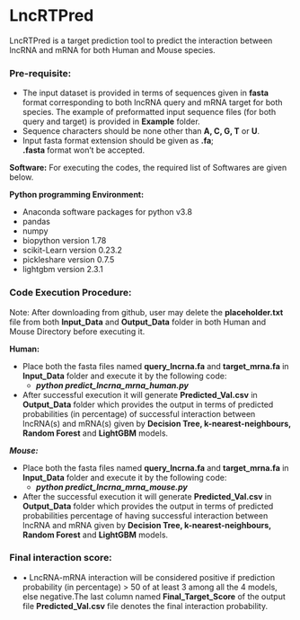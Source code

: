 # LncRTPred
LncRTPred is a target prediction tool to predict the interaction between lncRNA and mRNA for both Human and Mouse species.

### Pre-requisite:
* The input dataset is provided in terms of sequences given in __fasta__ format corresponding to both lncRNA query and mRNA target for both species. The example of preformatted input sequence files (for both query and target) is provided in __Example__ folder.
* Sequence characters should be none other than __A, C, G, T__ or __U__.
* Input fasta format extension should be given as __.fa__; <br/>
  __.fasta__ format won’t be accepted.

__Software:__ For executing the codes, the required list of Softwares are given below.<br/>

__Python programming Environment:__
*	Anaconda software packages for python v3.8
*	pandas
*	numpy
*	biopython version 1.78
*	scikit-Learn version 0.23.2
*	pickleshare version 0.7.5
*	lightgbm version 2.3.1

### Code Execution Procedure:
Note: After downloading from github, user may delete the __placeholder.txt__ file from both __Input_Data__ and __Output_Data__ folder in both Human and Mouse Directory before executing it.

__Human:__
* Place both the fasta files named __query_lncrna.fa__ and __target_mrna.fa__ in __Input_Data__ folder and execute it by the following code:
    * <i>__python predict_lncrna_mrna_human.py__</i>
*	After successful execution it will generate __Predicted_Val.csv__ in __Output_Data__ folder which provides the output in terms of predicted probabilities (in percentage) of successful interaction between lncRNA(s) and mRNA(s) given by __Decision Tree, k-nearest-neighbours, Random Forest__ and __LightGBM__ models.

___Mouse:___
* Place both the fasta files named __query_lncrna.fa__ and __target_mrna.fa__ in __Input_Data__ folder and execute it by the following code:
    * <i>__python predict_lncrna_mrna_mouse.py__</i>
* After the successful execution it will generate __Predicted_Val.csv__ in __Output_Data__ folder which provides the output in terms of predicted probabilities percentage of having successful interaction between lncRNA and mRNA given by __Decision Tree, k-nearest-neighbours, Random Forest__ and __LightGBM__ models.

### Final interaction score: 
* •	LncRNA-mRNA interaction will be considered positive if prediction probability (in percentage) > 50 of at least 3 among all the 4 models, else negative.The last column named __Final_Target_Score__ of the output file __Predicted_Val.csv__ file denotes the final interaction probability. 
